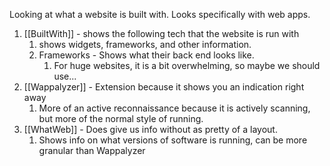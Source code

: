 Looking at what a website is built with. Looks specifically with web apps.

1. [[BuiltWith]] - shows the following tech that the website is run with
	1. shows widgets, frameworks, and other information.
	2. Frameworks - Shows what their back end looks like.
		1. For huge websites, it is a bit overwhelming, so maybe we should use...
2. [[Wappalyzer]] - Extension because it shows you an indication right away
	1. More of an active reconnaissance because it is actively scanning, but more of the normal style of running.
3. [[WhatWeb]] - Does give us info without as pretty of a layout.
	1. Shows info on what versions of software is running, can be more granular than Wappalyzer
